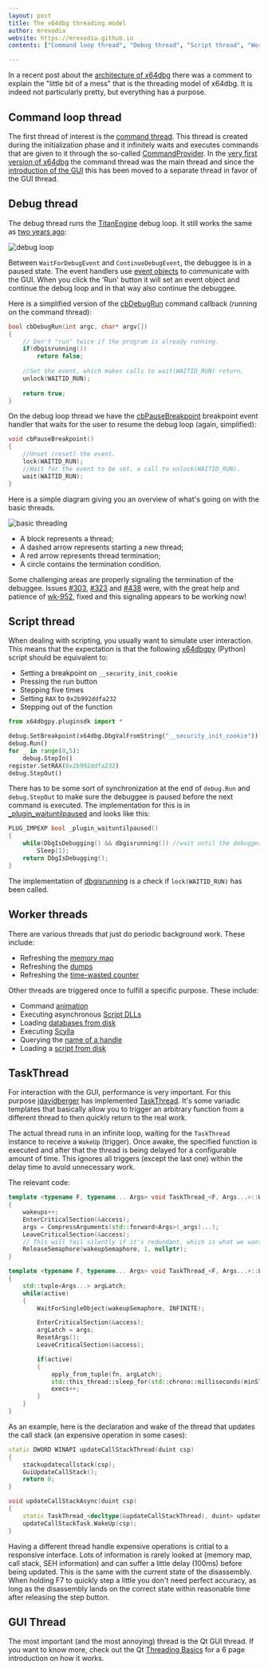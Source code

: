 ```yaml
---
layout: post
title: The x64dbg threading model
author: mrexodia
website: https://mrexodia.github.io
contents: ["Command loop thread", "Debug thread", "Script thread", "Worker threads", "TaskThread", "GUI Thread"]

---
```


In a recent post about the [architecture of x64dbg](https://x64dbg.com/blog/2016/10/04/architecture-of-x64dbg.html) there was a comment to explain the "little bit of a mess" that is the threading model of x64dbg. It is indeed not particularly pretty, but everything has a purpose.

## Command loop thread

The first thread of interest is the [command thread](https://github.com/x64dbg/x64dbg/blob/33024f567230620eaa5cd5188b0c0f2c9903e1a9/src/dbg/command.cpp#L268). This thread is created during the initialization phase and it infinitely waits and executes commands that are given to it through the so-called [CommandProvider](https://github.com/x64dbg/x64dbg/blob/33024f567230620eaa5cd5188b0c0f2c9903e1a9/src/dbg/x64dbg.cpp#L441). In the [very first version of x64dbg](https://bitbucket.org/mrexodia/x64_dbg_old/commits/24b5251f492aad0ac76b952ec783b6005f27fb1b#Lcommand.cppT56) the command thread was the main thread and since the [introduction of the GUI](https://bitbucket.org/mrexodia/x64_dbg_old/commits/d8b1abc6ac1b1ee98dd18ca8218fa53bfa4bc289#Lx64_dbg_dbg/x64_dbg.cppT138) this has been moved to a separate thread in favor of the GUI thread.

## Debug thread

The debug thread runs the [TitanEngine](https://bitbucket.org/titanengineupdate/titanengine-update) debug loop. It still works the same as [two years ago](http://mrexodia.github.io/x64_dbg/2014/12/24/x64_dbg-from-top-to-bottom-1): 

![debug loop](https://i.imgur.com/ulOZUnN.png)

Between `WaitForDebugEvent` and `ContinueDebugEvent`, the debuggee is in a paused state. The event handlers use [event objects](http://goo.gl/H3lEZL) to communicate with the GUI. When you click the 'Run' button it will set an event object and continue the debug loop and in that way also continue the debuggee.

Here is a simplified version of the [cbDebugRun](https://github.com/x64dbg/x64dbg/blob/33024f567230620eaa5cd5188b0c0f2c9903e1a9/src/dbg/commands/cmd-debug-control.cpp#L35) command callback (running on the command thread):

```c++
bool cbDebugRun(int argc, char* argv[])
{
    // Don't "run" twice if the program is already running.
    if(dbgisrunning())
        return false;
    
    //Set the event, which makes calls to wait(WAITID_RUN) return.
    unlock(WAITID_RUN); 
    
    return true;
}
```

On the debug loop thread we have the [cbPauseBreakpoint](https://github.com/x64dbg/x64dbg/blob/33024f567230620eaa5cd5188b0c0f2c9903e1a9/src/dbg/debugger.cpp#L683) breakpoint event handler that waits for the user to resume the debug loop (again, simplified):

```c++
void cbPauseBreakpoint()
{
    //Unset (reset) the event.
    lock(WAITID_RUN);
    //Wait for the event to be set, a call to unlock(WAITID_RUN).
    wait(WAITID_RUN);
}
```

Here is a simple diagram giving you an overview of what's going on with the basic threads.

![basic threading](https://i.imgur.com/AwoWDqJ.png)

- A block represents a thread;
- A dashed arrow represents starting a new thread;
- A red arrow represents thread termination;
- A circle contains the termination condition. 

Some challenging areas are properly signaling the termination of the debuggee. Issues [#303](https://github.com/x64dbg/x64dbg/issues/303), [#323](https://github.com/x64dbg/x64dbg/issues/323) and [#438](https://github.com/x64dbg/x64dbg/issues/438) were, with the great help and patience of [wk-952](https://github.com/x64dbg/x64dbg/issues/438), fixed and this signaling appears to be working now!

## Script thread

When dealing with scripting, you usually want to simulate user interaction. This means that the expectation is that the following [x64dbgpy](https://github.com/x64dbg/x64dbgpy) (Python) script should be equivalent to:

- Setting a breakpoint on `__security_init_cookie`
- Pressing the run button
- Stepping five times
- Setting `RAX` to `0x2b992ddfa232`
- Stepping out of the function

```python
from x64dbgpy.pluginsdk import *

debug.SetBreakpoint(x64dbg.DbgValFromString("__security_init_cookie"))
debug.Run()
for _ in range(0,5):
    debug.StepIn()
register.SetRAX(0x2b992ddfa232)
debug.StepOut()
```

There has to be some sort of synchronization at the end of `debug.Run` and `debug.StepOut` to make sure the debuggee is paused before the next command is executed. The implementation for this is in [_plugin_waituntilpaused](https://github.com/x64dbg/x64dbg/blob/33024f567230620eaa5cd5188b0c0f2c9903e1a9/src/dbg/_plugins.cpp#L146) and looks like this:

```c++
PLUG_IMPEXP bool _plugin_waituntilpaused()
{
    while(DbgIsDebugging() && dbgisrunning()) //wait until the debugger paused
        Sleep(1);
    return DbgIsDebugging();
}
```

The implementation of [dbgisrunning](https://github.com/x64dbg/x64dbg/blob/33024f567230620eaa5cd5188b0c0f2c9903e1a9/src/dbg/debugger.cpp#L286) is a check if `lock(WAITID_RUN)` has been called.

## Worker threads

There are various threads that just do periodic background work. These include:

- Refreshing the [memory map](https://github.com/x64dbg/x64dbg/blob/33024f567230620eaa5cd5188b0c0f2c9903e1a9/src/dbg/debugger.cpp#L163)
- Refreshing the [dumps](https://github.com/x64dbg/x64dbg/blob/33024f567230620eaa5cd5188b0c0f2c9903e1a9/src/dbg/debugger.cpp#L215)
- Refreshing the [time-wasted counter](https://github.com/x64dbg/x64dbg/blob/33024f567230620eaa5cd5188b0c0f2c9903e1a9/src/dbg/debugger.cpp#L192)

Other threads are triggered once to fulfill a specific purpose. These include:

- Command [animation](https://github.com/x64dbg/x64dbg/blob/33024f567230620eaa5cd5188b0c0f2c9903e1a9/src/dbg/animate.cpp#L9)
- Executing asynchronous [Script DLLs](https://github.com/x64dbg/x64dbg/blob/33024f567230620eaa5cd5188b0c0f2c9903e1a9/src/dbg/x64dbg.cpp#L489)
- Loading [databases from disk](https://github.com/x64dbg/x64dbg/blob/33024f567230620eaa5cd5188b0c0f2c9903e1a9/src/dbg/x64dbg.cpp#L553)
- Executing [Scylla](https://github.com/x64dbg/x64dbg/blob/33024f567230620eaa5cd5188b0c0f2c9903e1a9/src/dbg/commands/cmd-plugins.cpp#L9)
- Querying the [name of a handle](https://github.com/x64dbg/x64dbg/blob/33024f567230620eaa5cd5188b0c0f2c9903e1a9/src/dbg/handles.cpp#L52)
- Loading a [script from disk](https://github.com/x64dbg/x64dbg/blob/33024f567230620eaa5cd5188b0c0f2c9903e1a9/src/dbg/simplescript.cpp#L455)

## TaskThread

For interaction with the GUI, performance is very important. For this purpose [jdavidberger](https://github.com/jdavidberger) has implemented [TaskThread](https://github.com/x64dbg/x64dbg/blob/33024f567230620eaa5cd5188b0c0f2c9903e1a9/src/dbg/taskthread.h). It's some variadic templates that basically allow you to trigger an arbitrary function from a different thread to then quickly return to the real work.

The actual thread runs in an infinite loop, waiting for the `TaskThread` instance to receive a `WakeUp` (trigger). Once awake, the specified function is executed and after that the thread is being delayed for a configurable amount of time. This ignores all triggers (except the last one) within the delay time to avoid unnecessary work.

The relevant code:

```c++
template <typename F, typename... Args> void TaskThread_<F, Args...>::WakeUp(Args... _args)
{
    wakeups++;
    EnterCriticalSection(&access);
    args = CompressArguments(std::forward<Args>(_args)...);
    LeaveCriticalSection(&access);
    // This will fail silently if it's redundant, which is what we want.
    ReleaseSemaphore(wakeupSemaphore, 1, nullptr);
}

template <typename F, typename... Args> void TaskThread_<F, Args...>::Loop()
{
    std::tuple<Args...> argLatch;
    while(active)
    {
        WaitForSingleObject(wakeupSemaphore, INFINITE);

        EnterCriticalSection(&access);
        argLatch = args;
        ResetArgs();
        LeaveCriticalSection(&access);

        if(active)
        {
            apply_from_tuple(fn, argLatch);
            std::this_thread::sleep_for(std::chrono::milliseconds(minSleepTimeMs));
            execs++;
        }
    }
}
```

As an example, here is the declaration and wake of the thread that updates the call stack (an expensive operation in some cases):

```c++
static DWORD WINAPI updateCallStackThread(duint csp)
{
    stackupdatecallstack(csp);
    GuiUpdateCallStack();
    return 0;
}

void updateCallStackAsync(duint csp)
{
    static TaskThread_<decltype(&updateCallStackThread), duint> updateCallStackTask(&updateCallStackThread);
    updateCallStackTask.WakeUp(csp);
}
```

Having a different thread handle expensive operations is critial to a responsive interface. Lots of information is rarely looked at (memory map, call stack, SEH information) and can suffer a little delay (100ms) before being updated. This is the same with the current state of the disassembly. When holding F7 to quickly step a little you don't need perfect accuracy, as long as the disassembly lands on the correct state within reasonable time after releasing the step button.

## GUI Thread

The most important (and the most annoying) thread is the Qt GUI thread. If you want to know more, check out the Qt [Threading Basics](http://doc.qt.io/qt-5/thread-basics.html) for a 6 page introduction on how it works.